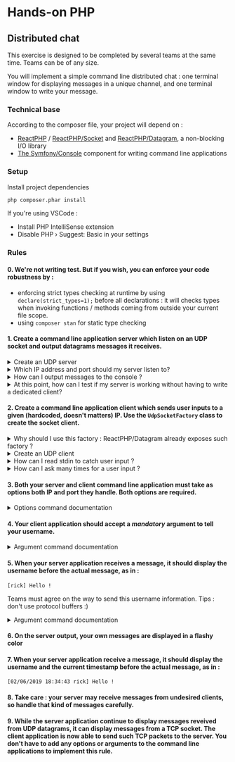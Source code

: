 # Hands-on PHP

## Distributed chat

This exercise is designed to be completed by several teams at the same time. Teams can be of any size.

You will implement a simple command line distributed chat : one terminal window for displaying messages in a unique channel, and one terminal window to write your message.

### Technical base

According to the composer file, your project will depend on :

- [ReactPHP](https://reactphp.org/) / [ReactPHP/Socket](https://reactphp.org/socket/) and [ReactPHP/Datagram](https://reactphp.org/datagram/), a non-blocking I/O library
- [The Symfony/Console](https://symfony.com/doc/current/components/console.html) component for writing command line applications

### Setup

Install project dependencies

```bash
php composer.phar install
```

If you're using VSCode :

* Install PHP IntelliSense extension
* Disable PHP › Suggest: Basic in your settings

### Rules

#### 0. We're not writing test. But if you wish, you can enforce your code robustness by :

* enforcing strict types checking at runtime by using `declare(strict_types=1);` before all declarations : it will checks types when invoking functions / methods coming from outside your current file scope.
* using `composer stan` for static type checking

#### 1. Create a command line application server which listen on an UDP socket and output datagrams messages it receives.

 <details>
  <summary>Create an UDP server</summary>
  <p>
  [examples](https://github.com/reactphp/datagram/tree/v1.4.0/examples)
  </p>
</details>
 <details>
  <summary>Which IP address and port should my server listen to?</summary>
  <p>
  You have to listen to the broadcast IP adress of the network interface that connects you with the other teams. Choose en port number that isn't used be any known services.
  </p>
</details>
<details>
  <summary>How can I output messages to the console ?</summary>
  <p>
  [doc](https://symfony.com/doc/current/console.html#console-output)
  </p>
</details>
 <details>
  <summary>At this point, how can I test if my server is working without having to write a dedicated client?</summary>
  <p>
  On macOs, install `netcat` and `socat`: `brew install netcat && brew install socat`.
  
  Send to UDP :
  ```bash
 socat - UDP-DATAGRAM:$IP:$PORT[,broadcast]
  ```

Listen to UDP :

```bash
nc -kluvw 1 $IP $PORT
```
  </p>
</details>

#### 2. Create a command line application client which sends user inputs to a given (hardcoded, doesn't matters) IP. Use the `UdpSocketFactory` class to create the socket client.

<details>
  <summary>Why should I use this factory : ReactPHP/Datagram already exposes such factory ?</summary>
  <p>
  That's because the `ReactPHP datagram socket factory` doesn't allow to set a stream factory context when creating the socket. When your create a socket, for security reasons, you have to tell explicitly that you want to send messages on a broadcast IP.   
  </p>
</details>

<details>
  <summary>Create an UDP client</summary>
  <p>
  [examples](https://github.com/reactphp/datagram/tree/v1.4.0/examples)
  </p>
</details>

<details>
  <summary>How can I read stdin to catch user input  ?</summary>
  <p>
  [doc](https://symfony.com/doc/current/components/console/helpers/questionhelper.html)
  </p>
</details>

<details>
  <summary>How can I ask many times for a user input ?</summary>
  <p>Remember that, somewhere in your client, there'll be an event loop in action.
  [loop interface](https://reactphp.org/event-loop/#loopinterface)</p>
</details>

#### 3. Both your server and client command line application must take as options both IP and port they handle. Both options are required.

 <details>
  <summary>Options command documentation</summary>
  <p>
  [doc](https://symfony.com/doc/current/console/input.html#using-command-options)
  </p>
</details>

#### 4. Your client application should accept a _mandatory_ argument to tell your username.

 <details>
  <summary>Argument command documentation</summary>
  <p>
  [doc](https://symfony.com/doc/current/console/input.html#using-command-arguments)
  </p>
</details>

#### 5. When your server application receives a message, it should display the username before the actual message, as in :

```
[rick] Hello !
```

Teams must agree on the way to send this username information. Tips : don't use protocol buffers :)

 <details>
  <summary>Argument command documentation</summary>
  <p>
  [doc](https://symfony.com/doc/current/console/coloring.html)
  </p>
</details>

#### 6. On the server output, your own messages are displayed in a flashy color

#### 7. When your server application receive a message, it should display the username and the current timestamp before the actual message, as in :

```
[02/06/2019 18:34:43 rick] Hello !
```

#### 8. Take care : your server may receive messages from undesired clients, so handle that kind of messages carefully.

#### 9. While the server application continue to display messages reveived from UDP datagrams, it can display messages from a TCP socket. The client application is now able to send such TCP packets to the server. You don't have to add any options or arguments to the command line applications to implement this rule.
